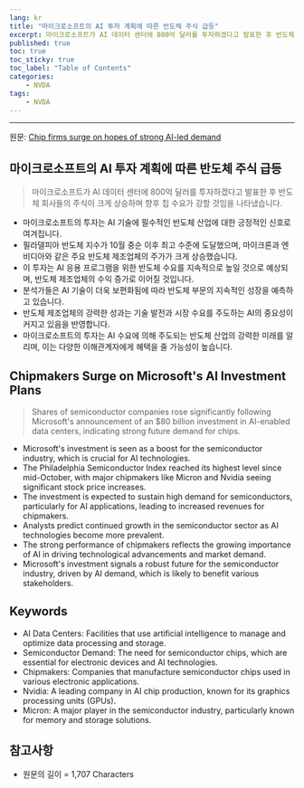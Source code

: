 ```yaml
---
lang: kr
title: "마이크로소프트의 AI 투자 계획에 따른 반도체 주식 급등"
excerpt: 마이크로소프트가 AI 데이터 센터에 800억 달러를 투자하겠다고 발표한 후 반도체 회사들의 주식이 크게 상승하며 향후 칩 수요가 강할 것임을 나타냈습니다.
published: true
toc: true
toc_sticky: true
toc_label: "Table of Contents"
categories:
    - NVDA
tags:
    - NVDA
---
```


---

  원문: [Chip firms surge on hopes of strong AI-led demand](https://www.investing.com/news/stock-market-news/chip-firms-surge-on-signs-of-strong-ailed-demand-3798046)

## 마이크로소프트의 AI 투자 계획에 따른 반도체 주식 급등

> 마이크로소프트가 AI 데이터 센터에 800억 달러를 투자하겠다고 발표한 후 반도체 회사들의 주식이 크게 상승하며 향후 칩 수요가 강할 것임을 나타냈습니다.


- 마이크로소프트의 투자는 AI 기술에 필수적인 반도체 산업에 대한 긍정적인 신호로 여겨집니다.
- 필라델피아 반도체 지수가 10월 중순 이후 최고 수준에 도달했으며, 마이크론과 엔비디아와 같은 주요 반도체 제조업체의 주가가 크게 상승했습니다.
- 이 투자는 AI 응용 프로그램을 위한 반도체 수요를 지속적으로 높일 것으로 예상되며, 반도체 제조업체의 수익 증가로 이어질 것입니다.
- 분석가들은 AI 기술이 더욱 보편화됨에 따라 반도체 부문의 지속적인 성장을 예측하고 있습니다.
- 반도체 제조업체의 강력한 성과는 기술 발전과 시장 수요를 주도하는 AI의 중요성이 커지고 있음을 반영합니다.
- 마이크로소프트의 투자는 AI 수요에 의해 주도되는 반도체 산업의 강력한 미래를 알리며, 이는 다양한 이해관계자에게 혜택을 줄 가능성이 높습니다.

## Chipmakers Surge on Microsoft's AI Investment Plans

> Shares of semiconductor companies rose significantly following Microsoft's announcement of an $80 billion investment in AI-enabled data centers, indicating strong future demand for chips.


- Microsoft's investment is seen as a boost for the semiconductor industry, which is crucial for AI technologies.
- The Philadelphia Semiconductor Index reached its highest level since mid-October, with major chipmakers like Micron and Nvidia seeing significant stock price increases.
- The investment is expected to sustain high demand for semiconductors, particularly for AI applications, leading to increased revenues for chipmakers.
- Analysts predict continued growth in the semiconductor sector as AI technologies become more prevalent.
- The strong performance of chipmakers reflects the growing importance of AI in driving technological advancements and market demand.
- Microsoft's investment signals a robust future for the semiconductor industry, driven by AI demand, which is likely to benefit various stakeholders.

## Keywords

- AI Data Centers: Facilities that use artificial intelligence to manage and optimize data processing and storage.
- Semiconductor Demand: The need for semiconductor chips, which are essential for electronic devices and AI technologies.
- Chipmakers: Companies that manufacture semiconductor chips used in various electronic applications.
- Nvidia: A leading company in AI chip production, known for its graphics processing units (GPUs).
- Micron: A major player in the semiconductor industry, particularly known for memory and storage solutions.

## 참고사항

- 원문의 길이 = 1,707 Characters

